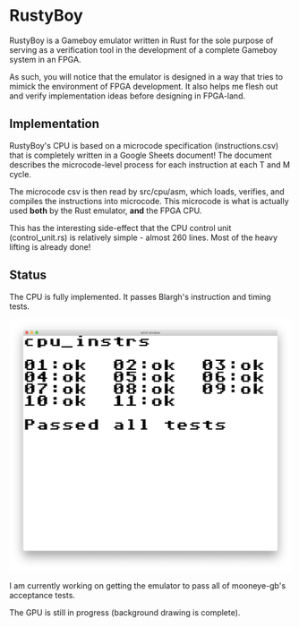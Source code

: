 # RustyBoy

RustyBoy is a Gameboy emulator written in Rust for the sole purpose of serving as a verification tool in the development of a complete Gameboy system in an FPGA.

As such, you will notice that the emulator is designed in a way that tries to mimick the environment of FPGA development. It also helps me flesh out and verify implementation ideas before designing in FPGA-land.

## Implementation

RustyBoy's CPU is based on a microcode specification (instructions.csv) that is completely written in a Google Sheets document! The document describes the microcode-level process for each instruction at each T and M cycle.

The microcode csv is then read by src/cpu/asm, which loads, verifies, and compiles the instructions into microcode. This microcode is what is actually used **both** by the Rust emulator, **and** the FPGA CPU.

This has the interesting side-effect that the CPU control unit (control_unit.rs) is relatively simple - almost 260 lines. Most of the heavy lifting is already done!

## Status

The CPU is fully implemented. It passes Blargh's instruction and timing tests.

<img src="docs/instr_pass.png" width="568px" height="451px" />

I am currently working on getting the emulator to pass all of mooneye-gb's acceptance tests.

The GPU is still in progress (background drawing is complete).